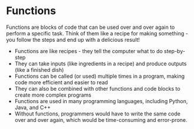 # Functions

Functions are blocks of code that can be used over and over again to perform a specific task. Think of them like a recipe for making something - you follow the steps and end up with a delicious result!

* Functions are like recipes - they tell the computer what to do step-by-step
* They can take inputs (like ingredients in a recipe) and produce outputs (like a finished dish)
* Functions can be called (or used) multiple times in a program, making code more efficient and easier to read
* They can also be combined with other functions and code blocks to create more complex programs
* Functions are used in many programming languages, including Python, Java, and C++
* Without functions, programmers would have to write the same code over and over again, which would be time-consuming and error-prone.
